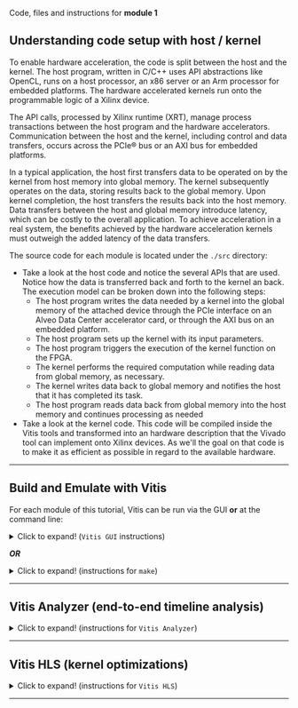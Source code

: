 Code, files and instructions for **module 1**

## Understanding code setup with host / kernel
To enable hardware acceleration, the code is split between the host and the kernel.  The host program, written in C/C++ uses API abstractions like OpenCL, runs on a host processor, an x86 server or an Arm processor for embedded platforms.  The hardware accelerated kernels run onto the programmable logic of a Xilinx device.

The API calls, processed by Xilinx runtime (XRT), manage process transactions between the host program and the hardware accelerators. Communication between the host and the kernel, including control and data transfers, occurs across the PCIe® bus or an AXI bus for embedded platforms.

In a typical application, the host first transfers data to be operated on by the kernel from host memory into global memory. The kernel subsequently operates on the data, storing results back to the global memory. Upon kernel completion, the host transfers the results back into the host memory. Data transfers between the host and global memory introduce latency, which can be costly to the overall application. To achieve acceleration in a real system, the benefits achieved by the hardware acceleration kernels must outweigh the added latency of the data transfers.

The source code for each module is located under the <code>./src</code> directory:
  + Take a look at the host code and notice the several APIs that are used. Notice how the data is transferred back and forth to the kernel an back. The execution model can be broken down into the following steps:
     + The host program writes the data needed by a kernel into the global memory of the attached device through the PCIe interface on an Alveo Data Center accelerator card, or through the AXI bus on an embedded platform.
     + The host program sets up the kernel with its input parameters.
     + The host program triggers the execution of the kernel function on the FPGA.
     + The kernel performs the required computation while reading data from global memory, as necessary.
     + The kernel writes data back to global memory and notifies the host that it has completed its task.
     + The host program reads data back from global memory into the host memory and continues processing as needed
  + Take a look at the kernel code.  This code will be compiled inside the Vitis tools and transformed into an hardware description that the Vivado tool can implement onto Xilinx devices. As we'll the goal on that code is to make it as efficient as possible in regard to the available hardware.
***
## Build and Emulate with Vitis
For each module of this tutorial, Vitis can be run via the GUI **or** at the command line:
<details>
  <summary>Click to expand! (<code>Vitis GUI</code> instructions)</summary>
  
   ### Using Vitis via the GUI
   1. Open a terminal
   2. Setup and launch Vitis  
   3. "File" menu -> "Import..." <a href="../images/gui1_import.png">(image)</a>
   4. Accept the default of the Vitis project exported zip file and click "Next" <a href="../images/gui2_next.png">(image)</a>
   5. Click "Browse" on the next window and navigate to the ./docs/module1_baseline/project directory <a href="../images/gui3_browse.png">(image)</a>
   6. Select the vitis_export_archive.ide.zip and click "Okay" <a href="../images/gui4_zip.png">(image)</a>
   7. Next window click "Finish" <a href="../images/gui5_finish.png">(image)</a>
    
   ### Setting up the Platform
   1. On the center window pane, click on the triple dot icon <code>[...]</code> right after the platform link <a href="../images/gui6_platform.png">(image)</a>
   2. Navigate to specify the platform accessible from your system
    
   ### Building and emulating the design
   Notice the "Assistant" window pane with its 3 main flow steps
   1. <code>Emulation-SW</code>: to validate the design at the functional level
   2. <code>Emulation-HW</code>: compile the kernel into a cycle accurate representation to better gauge metrics
   3. <code>Hardware</code>: to launch the full compilation and generate a bitstream
 
 Run the software emulation...
 
 Run the hardware emulation (takes over 10 minutes)
 
 After hardware emulation has completed, right click on the <code>Emulation_HW</code> and select "Run HLS" (this will spawn the Vitis HLS GUI)
 
 For instructions about Vitis HLS, please see below...
 
</details>

***OR***

<details>
  <summary>Click to expand! (instructions for <code>make</code>)</summary>
  
   ### Using **make**
   1. Open a terminal
   2. Setup Vitis
   3. Navigate to ./build
   4. Run: make run TARGET=sw_emu (for a functional emulation)
   5. Run: make run TARGET=hw_emu (for a more detailed emulation - takes 10 minutes or more)  
      * Avoid the "hw" which would take over an hour to run
   6. Navigate to ./build/cholesky_kernel_hw_emu/cholesky_kernel
      * There should be another cholesky_kernel directory at that level
   7. Run: vitis_hls -p cholesky_kernel (started the high-level synthesis GUI)
   8. Now that HLS is started, see instructions below for the rest...
      
</details>

***
## Vitis Analyzer (end-to-end timeline analysis)

<details>
  <summary>Click to expand! (instructions for <code>Vitis Analyzer</code>)</summary>
  
   1. Open a terminal and setup Vitis
   2. Run: <code>vitis_analyzer &</code>
   3. Navigate to the module area compile files
   4. File menu...
      
The report has the following structure:

    Host

    OpenCL API Calls
        All OpenCL API calls are traced here. The activity time is measured from the host perspective.

        General
            All general OpenCL API calls such as clCreateProgramWithBinary, clCreateContext, and clCreateCommandQueue, are traced here.

        Queue
            OpenCL API calls that are associated with a specific command queue are traced here. This includes commands such as clEnqueueMigrateMemObjects, and clEnqueueNDRangeKernel. If the user application creates multiple command queues, then this section shows all the queues and activities.

Data Transfer
    In this section the DMA transfers from the host to the device memory are traced. There are multiple DMA threads implemented in the OpenCL runtime and there is typically an equal number of DMA channels. The DMA transfer is initiated by the user application by calling OpenCL APIs such as clEnqueueMigrateMemObjects. These DMA requests are forwarded to the runtime which delegates to one of the threads. The data transfer from the host to the device appear under Write as they are written by the host, and the transfers from device to host appear under Read.
      
</details>

***
## Vitis HLS (kernel optimizations)

<details>
  <summary>Click to expand! (instructions for <code>Vitis HLS</code>)</summary>
  
   1. Open a terminal and setup Vitis
   2. Navigate to ./build/cholesky_kernel_hw_emu/cholesky_kernel
      * There should be another cholesky_kernel directory at that level
   3. Run: vitis_hls -p cholesky_kernel (started the high-level synthesis GUI)
   4. Now that HLS is started, see instructions below for the rest...
      
</details>

***
